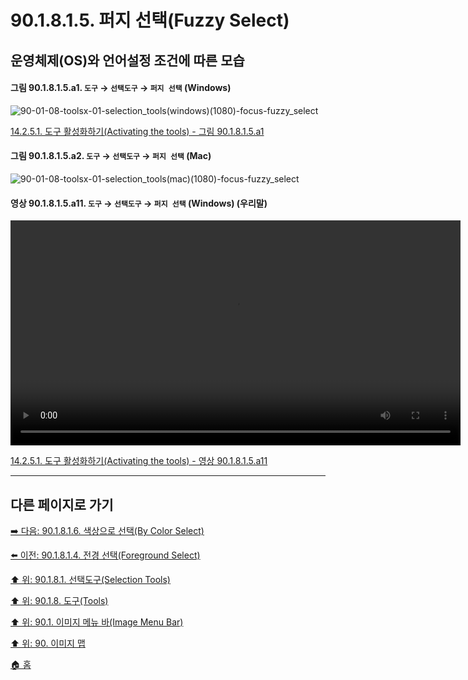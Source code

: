 # 90.1.8.1.5. 퍼지 선택(Fuzzy Select)
## 운영체제(OS)와 언어설정 조건에 따른 모습
<a id="90-01-08-01-05-a1"></a>

#### 그림 90.1.8.1.5.a1. `도구` → `선택도구` → `퍼지 선택` (Windows)
![90-01-08-toolsx-01-selection_tools(windows)(1080)-focus-fuzzy_select](https://github.com/wonder13662/gimp/assets/15767104/14cd5243-74b1-4b70-91c1-1eb477a7ba6c)

[14.2.5.1. 도구 활성화하기(Activating the tools) - 그림 90.1.8.1.5.a1](./14-02-05-01-activating_the_tool.md#90-01-08-01-05-a1)

<a id="90-01-08-01-05-a2"></a>

#### 그림 90.1.8.1.5.a2. `도구` → `선택도구` → `퍼지 선택` (Mac)
![90-01-08-toolsx-01-selection_tools(mac)(1080)-focus-fuzzy_select](https://github.com/wonder13662/gimp/assets/15767104/ed08b1eb-3314-418a-bd4e-a35ef1146338)

<a id="90-01-08-01-05-a11"></a>

#### 영상 90.1.8.1.5.a11. `도구` → `선택도구` → `퍼지 선택` (Windows) (우리말)
<video controls="controls" width="720" src="https://github.com/wonder13662/gimp/assets/15767104/3eccbf37-fbfd-44df-a9f4-79f26a827382"></video>

[14.2.5.1. 도구 활성화하기(Activating the tools) - 영상 90.1.8.1.5.a11](./14-02-05-01-activating_the_tool.md#90-01-08-01-05-a11)

***

## 다른 페이지로 가기

[➡️ 다음: 90.1.8.1.6. 색상으로 선택(By Color Select)](./90-01-08-01-06-by_color_select.md)

[⬅️ 이전: 90.1.8.1.4. 전경 선택(Foreground Select)](./90-01-08-01-04-foreground_select.md)

[⬆️ 위: 90.1.8.1. 선택도구(Selection Tools)](./90-01-08-01-00-selection_tools.md)

[⬆️ 위: 90.1.8. 도구(Tools)](./90-01-08-00-tools.md)

[⬆️ 위: 90.1. 이미지 메뉴 바(Image Menu Bar)](./90-01-00-image-menu-bar.md)

[⬆️ 위: 90. 이미지 맵](./90-00-image-map.md)

[🏠 홈](./00-home.md)
